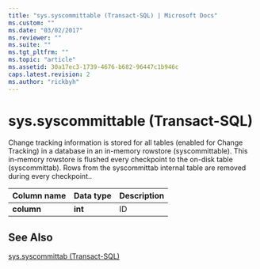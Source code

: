 ```yaml
---
title: "sys.syscommittable (Transact-SQL) | Microsoft Docs"
ms.custom: ""
ms.date: "03/02/2017"
ms.reviewer: ""
ms.suite: ""
ms.tgt_pltfrm: ""
ms.topic: "article"
ms.assetid: 30a17ec3-1739-4676-b682-96447c1b946c
caps.latest.revision: 2
ms.author: "rickbyh"
---
```

# sys.syscommittable (Transact-SQL)
  Change tracking information is stored for all tables (enabled for Change Tracking) in a database in an in-memory rowstore (syscommittable). This in-memory rowstore is flushed every checkpoint to the on-disk table (syscommittab). Rows from the syscommittab internal table are removed during every checkpoint..  
  
    
   
|Column name|Data type|Description|  
|-----------------|---------------|-----------------|  
|**column**|**int**|ID |  
  
  
## See Also  
 [sys.syscommittab (Transact-SQL)](../a9notintoc/sys.syscommittab-transact-sql.md)  
 